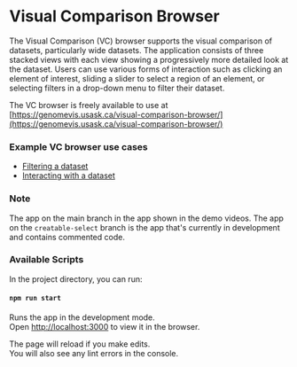 # Visual Comparison Browser

The Visual Comparison (VC) browser supports the visual comparison of datasets, particularly wide datasets. The application consists of three stacked views with each view showing a progressively more detailed look at the dataset. Users can use various forms of interaction such as clicking an element of interest, sliding a slider to select a region of an element, or selecting filters in a drop-down menu to filter their dataset.

The VC browser is freely available to use at [https://genomevis.usask.ca/visual-comparison-browser/](https://genomevis.usask.ca/visual-comparison-browser/)

### Example VC browser use cases

* [Filtering a dataset](https://youtu.be/XeJcIqpSEes)
* [Interacting with a dataset](https://youtu.be/cS3Fj-Mxr_M)

### Note

The app on the main branch in the app shown in the demo videos. The app on the `creatable-select` branch is the app that's currently in development and contains commented code.

### Available Scripts

In the project directory, you can run:

#### `npm run start`

Runs the app in the development mode.\
Open [http://localhost:3000](http://localhost:3000) to view it in the browser.

The page will reload if you make edits.\
You will also see any lint errors in the console.